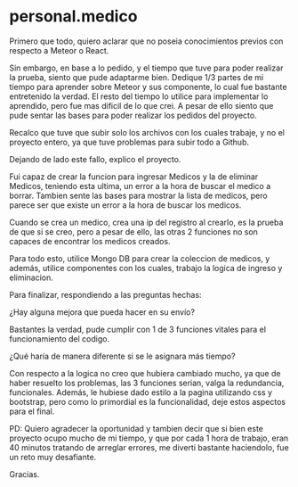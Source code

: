# personal.medico

Primero que todo, quiero aclarar que no poseia conocimientos previos con respecto a Meteor o React.

Sin embargo, en base a lo pedido, y el tiempo que tuve para poder realizar la prueba, siento que pude adaptarme bien.
Dedique 1/3 partes de mi tiempo para aprender sobre Meteor y sus componente, lo cual fue bastante entretenido la verdad.
El resto del tiempo lo utilice para implementar lo aprendido, pero fue mas dificil de lo que crei. 
A pesar de ello siento que pude sentar las bases para poder realizar los pedidos del proyecto.

Recalco que tuve que subir solo los archivos con los cuales trabaje, y no el proyecto entero, ya que tuve problemas para subir todo a Github.

Dejando de lado este fallo, explico el proyecto.

Fui capaz de crear la funcion para ingresar Medicos y la de eliminar Medicos, teniendo esta ultima, un error a la hora de buscar el medico a borrar.
Tambien sente las bases para mostrar la lista de medicos, pero parece ser que existe un error a la hora de buscar los medicos.

Cuando se crea un medico, crea una ip del registro al crearlo, es la prueba de que si se creo, pero a pesar de ello, las otras 2 funciones no son capaces
de encontrar los medicos creados.

Para todo esto, utilice Mongo DB para crear la coleccion de medicos, y además, utilice componentes con los cuales, trabajo la logica de ingreso y eliminacion.

Para finalizar, respondiendo a las preguntas hechas:

¿Hay alguna mejora que pueda hacer en su envío?

Bastantes la verdad, pude cumplir con 1 de 3 funciones vitales para el funcionamiento del codigo.

¿Qué haría de manera diferente si se le asignara más tiempo?

Con respecto a la logica no creo que hubiera cambiado mucho, ya que de haber resuelto los problemas, las 3 funciones serian, valga la redundancia, funcionales.
Además, le hubiese dado estilo a la pagina utilizando css y bootstrap, pero como lo primordial es la funcionalidad, deje estos aspectos para el final.

PD: Quiero agradecer la oportunidad y tambien decir que si bien este proyecto ocupo mucho de mi tiempo, y que por cada 1 hora de trabajo, eran 40 minutos
tratando de arreglar errores, me diverti bastante haciendolo, fue un reto muy desafiante.

Gracias.

